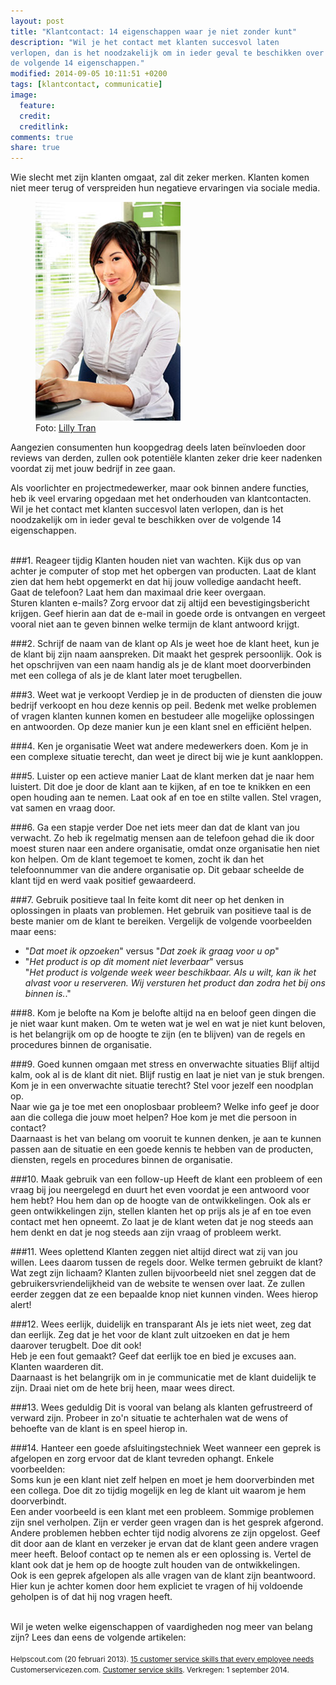 ```yaml
---
layout: post
title: "Klantcontact: 14 eigenschappen waar je niet zonder kunt"
description: "Wil je het contact met klanten succesvol laten
verlopen, dan is het noodzakelijk om in ieder geval te beschikken over
de volgende 14 eigenschappen."
modified: 2014-09-05 10:11:51 +0200
tags: [klantcontact, communicatie]
image:
  feature: 
  credit: 
  creditlink: 
comments: true
share: true
---
```


Wie slecht met zijn klanten omgaat, zal dit zeker merken.
Klanten komen niet meer terug of verspreiden hun negatieve ervaringen via
sociale media.

<figure class="floatright">
<img src="/images/klantcontact.jpg" alt="Een callcentermedewerkster
met een koptelfoon op haar hoofd">
<figcaption>Foto: <a href="bit.ly/1o5L78W ">Lilly Tran</a>
</figcaption>
</figure>

Aangezien consumenten hun koopgedrag deels laten beïnvloeden door
reviews van derden, zullen ook potentiële klanten zeker drie keer
nadenken voordat zij met jouw bedrijf in zee gaan.

Als voorlichter en projectmedewerker, maar ook binnen andere functies, heb ik veel ervaring opgedaan met het onderhouden van
klantcontacten.<br>
Wil je het contact met klanten succesvol laten
verlopen, dan is het noodzakelijk om in ieder geval te beschikken over
de volgende 14 eigenschappen.
<br><br>

###1. Reageer tijdig
Klanten houden niet van wachten. Kijk dus op van achter je computer of
stop met het opbergen van producten. Laat de klant zien dat hem hebt
opgemerkt en dat hij jouw volledige aandacht heeft.<br>
Gaat de telefoon? Laat hem dan maximaal drie keer overgaan.<br>
Sturen klanten e-mails? Zorg ervoor dat zij altijd een
bevestigingsbericht krijgen. Geef hierin aan dat de e-mail in
goede orde is ontvangen en vergeet vooral niet aan te geven binnen
welke termijn de klant antwoord krijgt.

###2. Schrijf de naam van de klant op
Als je weet hoe de klant heet, kun je de klant bij zijn naam
aanspreken. Dit maakt het gesprek persoonlijk. Ook is het opschrijven
van een naam handig als je de klant moet doorverbinden met een
collega of als je de klant later moet terugbellen.

###3. Weet wat je verkoopt
Verdiep je in de producten of diensten die jouw bedrijf verkoopt en
hou deze kennis op peil. Bedenk met welke problemen of vragen klanten
kunnen komen en bestudeer alle mogelijke oplossingen en antwoorden. Op
deze manier kun je een klant snel en efficiënt helpen. 

###4. Ken je organisatie
Weet wat andere medewerkers doen. Kom je in een complexe situatie
terecht, dan weet je direct bij wie je kunt aankloppen.

###5. Luister op een actieve manier
Laat de klant merken dat je naar hem luistert. Dit doe je door de
klant aan te kijken, af en toe te knikken en een open houding aan te
nemen. Laat ook af en toe en stilte
vallen. Stel vragen, vat samen en vraag door.

###6. Ga een stapje verder
Doe net iets meer dan dat de klant van jou verwacht. Zo heb ik
regelmatig mensen aan de telefoon gehad die ik door moest sturen naar
een andere organisatie, omdat onze organisatie hen niet kon
helpen. Om de klant tegemoet te komen, zocht ik dan het telefoonnummer
van die andere organisatie op. Dit gebaar scheelde de klant tijd en
werd vaak positief gewaardeerd.

###7. Gebruik positieve taal
In feite komt dit neer op het denken in oplossingen in plaats van
problemen. Het gebruik van positieve taal is de beste manier om de
klant te bereiken. Vergelijk de volgende voorbeelden maar eens:
<ul>
<li>"<i>Dat moet ik opzoeken</i>" versus "<i>Dat zoek ik graag voor u op</i>"</li>
<li>"<i>Het product is op dit moment niet leverbaar</i>" versus <br>
"<i>Het product
is volgende week weer beschikbaar. Als u wilt, kan ik het alvast voor
u reserveren. Wij versturen het product dan zodra het bij ons binnen
is.</i>."</li>
</ul>

###8. Kom je belofte na
Kom je belofte altijd na en beloof geen dingen die je niet waar kunt
maken. Om te weten wat je wel en wat je niet kunt beloven, is het
belangrijk om op de hoogte te zijn (en te blijven) van de regels en
procedures binnen de organisatie.

###9. Goed kunnen omgaan met stress en onverwachte situaties
Blijf altijd kalm, ook al is de klant dit niet. Blijf rustig en laat
je niet van je stuk brengen.<br>
Kom je in een onverwachte situatie terecht? Stel voor jezelf een noodplan
op. <br>
Naar wie ga je toe met een onoplosbaar probleem? Welke info geef je
door aan die collega die jouw moet helpen? Hoe kom je met die persoon
in contact? <br>
Daarnaast is het van belang om vooruit te kunnen denken, je aan te
kunnen passen aan de situatie en een goede kennis te hebben van de
producten, diensten, regels en procedures binnen de organisatie.

###10. Maak gebruik van een follow-up
Heeft de klant een probleem of een vraag bij jou neergelegd en duurt het even
voordat je een antwoord voor hem hebt? Hou hem dan op de hoogte van
de ontwikkelingen. Ook als er geen ontwikkelingen zijn, stellen
klanten het op prijs als je af en toe even contact met hen opneemt. Zo
laat je de klant weten dat je nog steeds aan hem denkt en dat je nog
steeds aan zijn vraag of probleem
werkt.

###11. Wees oplettend
Klanten zeggen niet altijd direct wat zij van jou willen. Lees daarom
tussen de regels door.  Welke termen gebruikt de klant? Wat zegt zijn
lichaam? Klanten zullen bijvoorbeeld niet snel zeggen dat de
gebruikersvriendelijkheid van de website te wensen over laat. Ze
zullen eerder zeggen dat ze een bepaalde knop niet kunnen vinden. Wees
hierop alert!

###12. Wees eerlijk, duidelijk en transparant
Als je iets niet weet, zeg dat dan eerlijk. Zeg dat je het voor de
klant zult uitzoeken en dat je hem daarover terugbelt. Doe
dit ook! <br>
Heb je een fout gemaakt? Geef dat eerlijk toe en bied je excuses aan. Klanten
waarderen dit.<br>
Daarnaast is het belangrijk om in je communicatie met de klant duidelijk
te zijn. Draai niet om de hete brij heen, maar wees direct.

###13. Wees geduldig
Dit is vooral van belang als klanten gefrustreerd of verward
zijn. Probeer in zo'n situatie te achterhalen wat de wens of behoefte
van de klant is en speel hierop in.

###14. Hanteer een goede afsluitingstechniek
Weet wanneer een geprek is afgelopen en zorg ervoor dat de klant
tevreden ophangt. Enkele voorbeelden:<br>
Soms kun je een klant niet zelf helpen en moet je hem doorverbinden met een collega. Doe dit zo tijdig
mogelijk en leg de klant uit waarom je hem doorverbindt.<br>
Een ander voorbeeld is een klant met een probleem. Sommige problemen
zijn snel verholpen. Zijn er verder geen vragen dan is het gesprek
afgerond. Andere problemen hebben echter tijd nodig alvorens ze zijn
opgelost. Geef dit door aan de klant en verzeker je ervan dat de klant
geen andere vragen meer heeft. Beloof contact op te nemen als er een
oplossing is. Vertel de klant ook dat je hem op de hoogte zult houden van de
ontwikkelingen. <br>
Ook is een geprek afgelopen als alle vragen van de klant zijn
beantwoord. Hier kun je achter komen door hem expliciet te vragen of
hij voldoende geholpen is of dat hij nog vragen heeft.

<br>
Wil je weten welke eigenschappen of vaardigheden nog meer van belang zijn? Lees dan
eens de volgende artikelen:<br>
<br>
<small>Helpscout.com (20 februari 2013). <a
href="http://www.helpscout.net/blog/customer-service-skills/">15
customer service skills that every employee needs</a><br>
Customerservicezen.com. <a
href="http://www.customerservicezen.com/customer-service-skills/">Customer
service skills</a>. Verkregen: 1 september 2014.<br>
</small>
